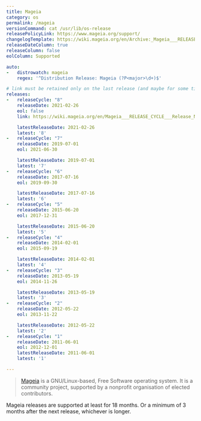 ```yaml
---
title: Mageia
category: os
permalink: /mageia
versionCommand: cat /usr/lib/os-release
releasePolicyLink: https://www.mageia.org/support/
changelogTemplate: https://wiki.mageia.org/en/Archive:_Mageia___RELEASE_CYCLE___Release_Notes
releaseDateColumn: true
releaseColumn: false
eolColumn: Supported

auto:
-   distrowatch: mageia
    regex: '^Distribution Release: Mageia (?P<major>\d+)$'

# link must be retained only on the last release (and maybe for some time on the previous release).
releases:
-   releaseCycle: "8"
    releaseDate: 2021-02-26
    eol: false
    link: https://wiki.mageia.org/en/Mageia___RELEASE_CYCLE___Release_Notes

    latestReleaseDate: 2021-02-26
    latest: '8'
-   releaseCycle: "7"
    releaseDate: 2019-07-01
    eol: 2021-06-30

    latestReleaseDate: 2019-07-01
    latest: '7'
-   releaseCycle: "6"
    releaseDate: 2017-07-16
    eol: 2019-09-30

    latestReleaseDate: 2017-07-16
    latest: '6'
-   releaseCycle: "5"
    releaseDate: 2015-06-20
    eol: 2017-12-31

    latestReleaseDate: 2015-06-20
    latest: '5'
-   releaseCycle: "4"
    releaseDate: 2014-02-01
    eol: 2015-09-19

    latestReleaseDate: 2014-02-01
    latest: '4'
-   releaseCycle: "3"
    releaseDate: 2013-05-19
    eol: 2014-11-26

    latestReleaseDate: 2013-05-19
    latest: '3'
-   releaseCycle: "2"
    releaseDate: 2012-05-22
    eol: 2013-11-22

    latestReleaseDate: 2012-05-22
    latest: '2'
-   releaseCycle: "1"
    releaseDate: 2011-06-01
    eol: 2012-12-01
    latestReleaseDate: 2011-06-01
    latest: '1'

---
```


> [Mageia](https://www.mageia.org/) is a GNU/Linux-based, Free Software operating system. It is a
> community project, supported by a nonprofit organisation of elected contributors.

Mageia releases are supported at least for 18 months. Or a minimum of 3 months after the next
release, whichever is longer.
